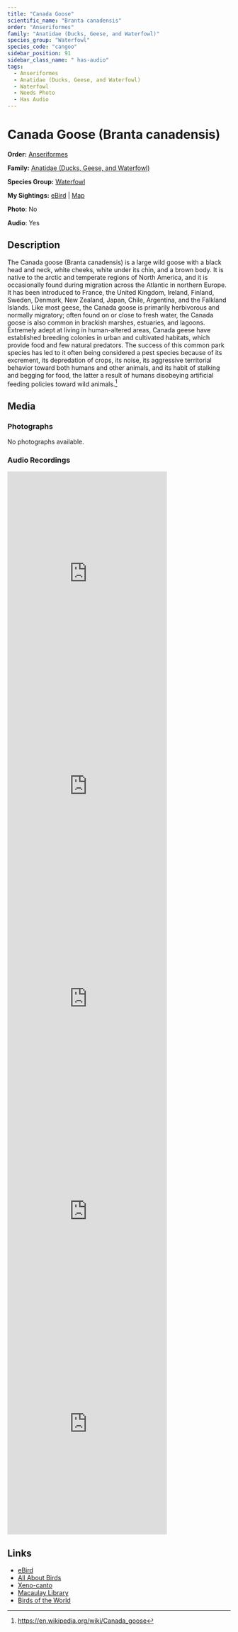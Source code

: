 ```yaml
---
title: "Canada Goose"
scientific_name: "Branta canadensis"
order: "Anseriformes"
family: "Anatidae (Ducks, Geese, and Waterfowl)"
species_group: "Waterfowl"
species_code: "cangoo"
sidebar_position: 91
sidebar_class_name: " has-audio"
tags: 
  - Anseriformes
  - Anatidae (Ducks, Geese, and Waterfowl)
  - Waterfowl
  - Needs Photo
  - Has Audio
---
```


# Canada Goose (Branta canadensis)

**Order:** [Anseriformes](/tags/anseriformes)

**Family:** [Anatidae (Ducks, Geese, and Waterfowl)](/tags/anatidae-ducks-geese-and-waterfowl)

**Species Group:** [Waterfowl](/tags/waterfowl)

**My Sightings:** [eBird](https://ebird.org/lifelist?r=world&time=life&spp=cangoo) | [Map](/map?species_code=cangoo)

**Photo**: No 

**Audio**: Yes

## Description
The Canada goose (Branta canadensis) is a large wild goose with a black head and neck, white cheeks, white under its chin, and a brown body. It is native to the arctic and temperate regions of North America, and it is occasionally found during migration across the Atlantic in northern Europe. It has been introduced to France, the United Kingdom, Ireland, Finland, Sweden, Denmark, New Zealand, Japan, Chile, Argentina, and the Falkland Islands. Like most geese, the Canada goose is primarily herbivorous and normally migratory; often found on or close to fresh water, the Canada goose is also common in brackish marshes, estuaries, and lagoons.
Extremely adept at living in human-altered areas, Canada geese have established breeding colonies in urban and cultivated habitats, which provide food and few natural predators. The success of this common park species has led to it often being considered a pest species because of its excrement, its depredation of crops, its noise, its aggressive territorial behavior toward both humans and other animals, and its habit of stalking and begging for food, the latter a result of humans disobeying artificial feeding policies toward wild animals.[^1]

[^1]: https://en.wikipedia.org/wiki/Canada_goose

## Media
### Photographs
No photographs available.

### Audio Recordings
<iframe src="https://macaulaylibrary.org/asset/626617689/embed" width="360" height="480" frameborder="0" allowfullscreen></iframe>
<iframe src="https://macaulaylibrary.org/asset/626617690/embed" width="360" height="480" frameborder="0" allowfullscreen></iframe>
<iframe src="https://macaulaylibrary.org/asset/626617929/embed" width="360" height="480" frameborder="0" allowfullscreen></iframe>
<iframe src="https://macaulaylibrary.org/asset/626915514/embed" width="360" height="480" frameborder="0" allowfullscreen></iframe>
<iframe src="https://macaulaylibrary.org/asset/626915515/embed" width="360" height="480" frameborder="0" allowfullscreen></iframe>

## Links
* [eBird](https://ebird.org/species/cangoo) 
* [All About Birds](https://www.allaboutbirds.org/guide/cangoo) 
* [Xeno-canto](https://www.xeno-canto.org/species/branta-canadensis) 
* [Macaulay Library](https://search.macaulaylibrary.org/catalog?taxonCode=cangoo&sort=rating_rank_desc)
* [Birds of the World](https://birdsoftheworld.org/bow/species/cangoo)

